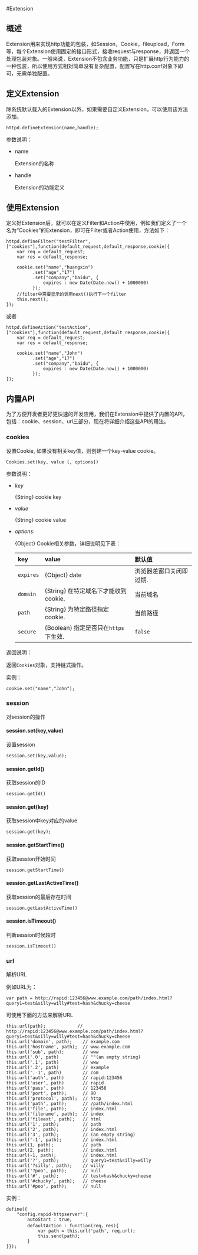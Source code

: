 #Extension


## 概述

Extension用来实现http功能的包装，如Session，Cookie，fileupload，Form等，每个Extension使用固定的接口形式，接收request与response，并返回一个处理包装对象。一般来说，Extension不包含业务功能，只是扩展http行为能力的一种包装，所以使用方式相对简单没有复杂配置，配置写在http.conf对象下即可，无需单独配置。


## 定义Extension

除系统默认载入的Extension以外，如果需要自定义Extension，可以使用该方法添加。

	httpd.defineExtension(name,handle);

参数说明：

* name

	Extension的名称
	
	
* handle

	Extension的功能定义
	

## 使用Extension

定义好Extension后，就可以在定义Filter和Action中使用，例如我们定义了一个名为“Cookies”的Extension，即可在Filter或者Action使用，方法如下：

	httpd.defineFilter("testFilter",["cookies"],function(default_request,default_response,cookie){
		var req = default_request;
		var res = default_response;

		cookie.set("name","huangxin")
			  .set("age","17")
			  .set("company","baidu", {
			  	  expires : new Date(Date.now() + 1000000)
			  });
		//filter中需要显示的调用next()执行下一个filter
		this.next();
	});

或者

	httpd.defineAction("testAction",["cookies"],function(default_request,default_response,cookie){
		var req = default_request;
		var res = default_response;

		cookie.set("name","John")
			  .set("age","17")
			  .set("company","baidu", {
			  	  expires : new Date(Date.now() + 1000000)
			  });
	});
	
	
## 内置API

为了方便开发者更好更快速的开发应用，我们在Extension中提供了内置的API，包括：cookie、session、url三部分，现在将详细介绍这些API的用法。

### cookies

设置Cookie, 如果没有相关key值，则创建一个key-value cookie。

	Cookies.set(key, value [, options])
	
参数说明：

- *key*

	{String} cookie key 
	 
- *value* 

	{String} cookie value 
	 
- *options*: 

	{Object} Cookie相关参数，详细说明见下表：  
	
	 key | value | 默认值 
	:---------|:--------|:------
 	`expires` |  {Object} date | 浏览器差窗口关闭即过期. 
 	`domain` |  {String} 在特定域名下才能收到cookie. | 当前域名 
 	`path` | {String} 为特定路径指定cookie. | 当前路径 
 	`secure` | {Boolean} 指定是否只在`https`下生效. | `false` 
	
返回说明：

返回`Cookies`对象，支持链式操作。


实例：

	cookie.set("name","John");
	
	
### session

对session的操作

#### session.set(key,value)

设置session

	session.set(key,value);
	
#### session.getId()

获取session的ID

	session.getId()
	
#### session.get(key)

获取session中key对应的value

	session.get(key);
	
#### session.getStartTime()

获取session开始时间

	session.getStartTime()
	
#### session.getLastActiveTime()

获取session的最后存在时间

	session.getLastActiveTime()
	
#### session.isTimeout()

判断session时候超时

	session.isTimeout()

	
	
### url

解析URL

例如URL为：

	var path = http://rapid:123456@www.example.com/path/index.html?query1=test&silly=willy#test=hash&chucky=cheese
	
可使用下面的方法来解析URL

	this.url(path);            // http://rapid:123456@www.example.com/path/index.html?query1=test&silly=willy#test=hash&chucky=cheese
	this.url('domain', path);    // example.com
	this.url('hostname', path);  // www.example.com
	this.url('sub', path);       // www
	this.url('.0', path)         // ""(an empty string)
	this.url('.1', path)         // www
	this.url('.2', path)         // example
	this.url('.-1', path)        // com
	this.url('auth', path)       // rapid:123456
	this.url('user', path)       // rapid
	this.url('pass', path)       // 123456
	this.url('port', path);      // 80
	this.url('protocol', path);  // http
	this.url('path', path);      // /path/index.html
	this.url('file', path);      // index.html
	this.url('filename', path);  // index
	this.url('fileext', path);   // html
	this.url('1', path);         // path
	this.url('2', path);         // index.html
	this.url('3', path);         // (an empty string)
	this.url('-1', path);        // index.html
	this.url(1, path);           // path
	this.url(2, path);           // index.html
	this.url(-1, path);          // index.html
	this.url('?', path);         // query1=test&silly=willy
	this.url('?silly', path);    // willy
	this.url('?poo', path);      // null
	this.url('#', path);         // test=hash&chucky=cheese
	this.url('#chucky', path);   // cheese
	this.url('#poo', path);      // null

实例：

    define({
        "config.rapid-httpserver":{
            autoStart : true,
            defaultAction : function(req，res){
                var path = this.url('path', req.url);
                this.send(path);
            }
    }});
